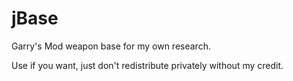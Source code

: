 # jBase
Garry's Mod weapon base for my own research.

Use if you want, just don't redistribute privately without my credit.
